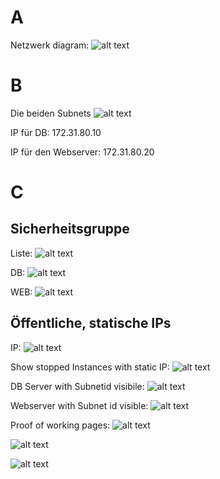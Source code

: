 # A
Netzwerk diagram:
![alt text](image-25.png)
# B
Die beiden Subnets
![alt text](image-24.png)

IP für DB:
172.31.80.10

IP für den Webserver:
172.31.80.20

# C

## Sicherheitsgruppe

Liste:
![alt text](image-27.png)

DB:
![alt text](image-26.png)

WEB:
![alt text](image-28.png)


## Öffentliche, statische IPs

IP:
![alt text](image-29.png)

Show stopped Instances with static IP:
![alt text](image-30.png)

DB Server with Subnetid visibile:
![alt text](image-31.png)

Webserver with Subnet id visible:
![alt text](image-32.png)

Proof of working pages:
![alt text](image-33.png)

![alt text](image-34.png)

![alt text](image-35.png)